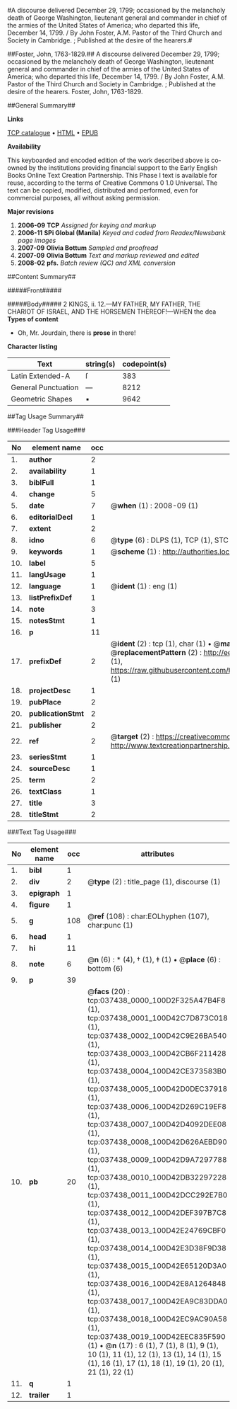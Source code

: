 #A discourse delivered December 29, 1799; occasioned by the melancholy death of George Washington, lieutenant general and commander in chief of the armies of the United States of America; who departed this life, December 14, 1799. / By John Foster, A.M. Pastor of the Third Church and Society in Cambridge. ; Published at the desire of the hearers.#

##Foster, John, 1763-1829.##
A discourse delivered December 29, 1799; occasioned by the melancholy death of George Washington, lieutenant general and commander in chief of the armies of the United States of America; who departed this life, December 14, 1799. / By John Foster, A.M. Pastor of the Third Church and Society in Cambridge. ; Published at the desire of the hearers.
Foster, John, 1763-1829.

##General Summary##

**Links**

[TCP catalogue](http://www.ota.ox.ac.uk/tcp/)  • 
[HTML](http://tei.it.ox.ac.uk/tcp/Texts-HTML/free/N28/N28087.html)  • 
[EPUB](http://tei.it.ox.ac.uk/tcp/Texts-EPUB/free/N28/N28087.epub)

**Availability**

This keyboarded and encoded edition of the
	       work described above is co-owned by the institutions
	       providing financial support to the Early English Books
	       Online Text Creation Partnership. This Phase I text is
	       available for reuse, according to the terms of Creative
	       Commons 0 1.0 Universal. The text can be copied,
	       modified, distributed and performed, even for
	       commercial purposes, all without asking permission.

**Major revisions**

1. __2006-09__ __TCP__ *Assigned for keying and markup*
1. __2006-11__ __SPi Global (Manila)__ *Keyed and coded from Readex/Newsbank page images*
1. __2007-09__ __Olivia Bottum__ *Sampled and proofread*
1. __2007-09__ __Olivia Bottum__ *Text and markup reviewed and edited*
1. __2008-02__ __pfs.__ *Batch review (QC) and XML conversion*

##Content Summary##

#####Front#####

#####Body#####
2 KINGS, ii. 12.—MY FATHER, MY FATHER, THE CHARIOT OF ISRAEL, AND THE HORSEMEN THEREOF!—WHEN the dea
**Types of content**

  * Oh, Mr. Jourdain, there is **prose** in there!

**Character listing**


|Text|string(s)|codepoint(s)|
|---|---|---|
|Latin Extended-A|ſ|383|
|General Punctuation|—|8212|
|Geometric Shapes|▪|9642|

##Tag Usage Summary##

###Header Tag Usage###

|No|element name|occ|attributes|
|---|---|---|---|
|1.|__author__|2||
|2.|__availability__|1||
|3.|__biblFull__|1||
|4.|__change__|5||
|5.|__date__|7| @__when__ (1) : 2008-09 (1)|
|6.|__editorialDecl__|1||
|7.|__extent__|2||
|8.|__idno__|6| @__type__ (6) : DLPS (1), TCP (1), STC (1), NOTIS (1), IMAGE-SET (1), EVANS-CITATION (1)|
|9.|__keywords__|1| @__scheme__ (1) : http://authorities.loc.gov/ (1)|
|10.|__label__|5||
|11.|__langUsage__|1||
|12.|__language__|1| @__ident__ (1) : eng (1)|
|13.|__listPrefixDef__|1||
|14.|__note__|3||
|15.|__notesStmt__|1||
|16.|__p__|11||
|17.|__prefixDef__|2| @__ident__ (2) : tcp (1), char (1)  •  @__matchPattern__ (2) : ([0-9\-]+):([0-9IVX]+) (1), (.+) (1)  •  @__replacementPattern__ (2) : http://eebo.chadwyck.com/downloadtiff?vid=$1&page=$2 (1), https://raw.githubusercontent.com/textcreationpartnership/Texts/master/tcpchars.xml#$1 (1)|
|18.|__projectDesc__|1||
|19.|__pubPlace__|2||
|20.|__publicationStmt__|2||
|21.|__publisher__|2||
|22.|__ref__|2| @__target__ (2) : https://creativecommons.org/publicdomain/zero/1.0/ (1), http://www.textcreationpartnership.org/docs/. (1)|
|23.|__seriesStmt__|1||
|24.|__sourceDesc__|1||
|25.|__term__|2||
|26.|__textClass__|1||
|27.|__title__|3||
|28.|__titleStmt__|2||


###Text Tag Usage###

|No|element name|occ|attributes|
|---|---|---|---|
|1.|__bibl__|1||
|2.|__div__|2| @__type__ (2) : title_page (1), discourse (1)|
|3.|__epigraph__|1||
|4.|__figure__|1||
|5.|__g__|108| @__ref__ (108) : char:EOLhyphen (107), char:punc (1)|
|6.|__head__|1||
|7.|__hi__|11||
|8.|__note__|6| @__n__ (6) : * (4), † (1), ‡ (1)  •  @__place__ (6) : bottom (6)|
|9.|__p__|39||
|10.|__pb__|20| @__facs__ (20) : tcp:037438_0000_100D2F325A47B4F8 (1), tcp:037438_0001_100D42C7D873C018 (1), tcp:037438_0002_100D42C9E26BA540 (1), tcp:037438_0003_100D42CB6F211428 (1), tcp:037438_0004_100D42CE373583B0 (1), tcp:037438_0005_100D42D0DEC37918 (1), tcp:037438_0006_100D42D269C19EF8 (1), tcp:037438_0007_100D42D4092DEE08 (1), tcp:037438_0008_100D42D626AEBD90 (1), tcp:037438_0009_100D42D9A7297788 (1), tcp:037438_0010_100D42DB32297228 (1), tcp:037438_0011_100D42DCC292E7B0 (1), tcp:037438_0012_100D42DEF397B7C8 (1), tcp:037438_0013_100D42E24769CBF0 (1), tcp:037438_0014_100D42E3D38F9D38 (1), tcp:037438_0015_100D42E65120D3A0 (1), tcp:037438_0016_100D42E8A1264848 (1), tcp:037438_0017_100D42EA9C83DDA0 (1), tcp:037438_0018_100D42EC9AC90A58 (1), tcp:037438_0019_100D42EEC835F590 (1)  •  @__n__ (17) : 6 (1), 7 (1), 8 (1), 9 (1), 10 (1), 11 (1), 12 (1), 13 (1), 14 (1), 15 (1), 16 (1), 17 (1), 18 (1), 19 (1), 20 (1), 21 (1), 22 (1)|
|11.|__q__|1||
|12.|__trailer__|1||
